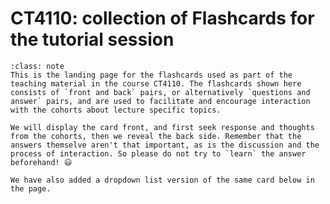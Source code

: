 # CT4110: collection of Flashcards for the tutorial session

```{admonition} About flashcards
:class: note
This is the landing page for the flashcards used as part of the teaching material in the course CT4110. The flashcards shown here consists of `front and back` pairs, or alternatively `questions and answer` pairs, and are used to facilitate and encourage interaction with the cohorts about lecture specific topics.

We will display the card front, and first seek response and thoughts from the cohorts, then we reveal the back side. Remember that the answers themselve aren't that important, as is the discussion and the process of interaction. So please do not try to `learn` the answer beforehand! 😃

We have also added a dropdown list version of the same card below in the page.
```

```{tableofcontents}
```
